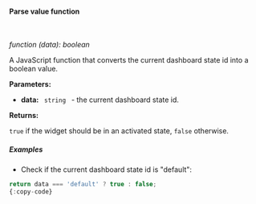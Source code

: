 #### Parse value function

<div class="divider"></div>
<br/>

*function (data): boolean*

A JavaScript function that converts the current dashboard state id into a boolean value.

**Parameters:**

<ul>
  <li><b>data:</b> <code> string </code> - the current dashboard state id.
   </li>
</ul>

**Returns:**

`true` if the widget should be in an activated state, `false` otherwise.

<div class="divider"></div>

##### Examples

* Check if the current dashboard state id is "default":

```javascript
return data === 'default' ? true : false;
{:copy-code}
```

<br>
<br>
